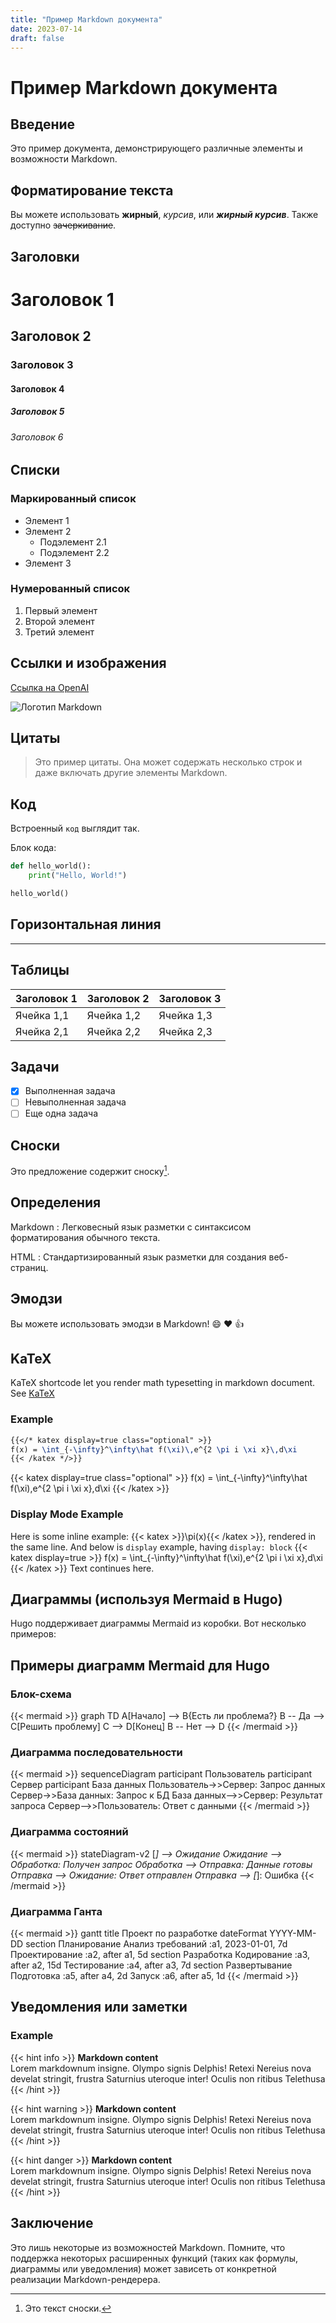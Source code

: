 ```yaml
---
title: "Пример Markdown документа"
date: 2023-07-14
draft: false
---
```


# Пример Markdown документа

## Введение

Это пример документа, демонстрирующего различные элементы и возможности Markdown.

## Форматирование текста

Вы можете использовать **жирный**, *курсив*, или ***жирный курсив***. Также доступно ~~зачеркивание~~.

## Заголовки

# Заголовок 1
## Заголовок 2
### Заголовок 3
#### Заголовок 4
##### Заголовок 5
###### Заголовок 6

## Списки

### Маркированный список
- Элемент 1
- Элемент 2
  - Подэлемент 2.1
  - Подэлемент 2.2
- Элемент 3

### Нумерованный список
1. Первый элемент
2. Второй элемент
3. Третий элемент

## Ссылки и изображения

[Ссылка на OpenAI](https://www.openai.com)

![Логотип Markdown](https://markdown-here.com/img/icon256.png)

## Цитаты

> Это пример цитаты. Она может содержать несколько строк и даже включать другие элементы Markdown.

## Код

Встроенный `код` выглядит так.

Блок кода:

```python
def hello_world():
    print("Hello, World!")

hello_world()
```

## Горизонтальная линия

---

## Таблицы

| Заголовок 1 | Заголовок 2 | Заголовок 3 |
|-------------|-------------|-------------|
| Ячейка 1,1  | Ячейка 1,2  | Ячейка 1,3  |
| Ячейка 2,1  | Ячейка 2,2  | Ячейка 2,3  |

## Задачи

- [x] Выполненная задача
- [ ] Невыполненная задача
- [ ] Еще одна задача

## Сноски

Это предложение содержит сноску[^1].

[^1]: Это текст сноски.

## Определения

Markdown
: Легковесный язык разметки с синтаксисом форматирования обычного текста.

HTML
: Стандартизированный язык разметки для создания веб-страниц.

## Эмодзи

Вы можете использовать эмодзи в Markdown! :smile: :heart: :thumbsup:

## KaTeX

KaTeX shortcode let you render math typesetting in markdown document. See [KaTeX](https://katex.org/)

### Example

<div class="book-columns flex flex-wrap">
  <div class="flex-even markdown-inner">

```latex
{{</* katex display=true class="optional" >}}
f(x) = \int_{-\infty}^\infty\hat f(\xi)\,e^{2 \pi i \xi x}\,d\xi
{{< /katex */>}}
```

  </div>
  <div class="flex-even markdown-inner">

{{< katex display=true class="optional" >}}
f(x) = \int_{-\infty}^\infty\hat f(\xi)\,e^{2 \pi i \xi x}\,d\xi
{{< /katex >}}

  </div>
</div>

### Display Mode Example

Here is some inline example: {{< katex >}}\pi(x){{< /katex >}}, rendered in the same line. And below is `display` example, having `display: block`
{{< katex display=true >}}
f(x) = \int_{-\infty}^\infty\hat f(\xi)\,e^{2 \pi i \xi x}\,d\xi
{{< /katex >}}
Text continues here.

## Диаграммы (используя Mermaid в Hugo)

Hugo поддерживает диаграммы Mermaid из коробки. Вот несколько примеров:

## Примеры диаграмм Mermaid для Hugo

### Блок-схема

{{< mermaid >}}
graph TD
    A[Начало] --> B{Есть ли проблема?}
    B -- Да --> C[Решить проблему]
    C --> D[Конец]
    B -- Нет --> D
{{< /mermaid >}}

### Диаграмма последовательности

{{< mermaid >}}
sequenceDiagram
    participant Пользователь
    participant Сервер
    participant База данных
    Пользователь->>Сервер: Запрос данных
    Сервер->>База данных: Запрос к БД
    База данных-->>Сервер: Результат запроса
    Сервер-->>Пользователь: Ответ с данными
{{< /mermaid >}}

### Диаграмма состояний

{{< mermaid >}}
stateDiagram-v2
    [*] --> Ожидание
    Ожидание --> Обработка: Получен запрос
    Обработка --> Отправка: Данные готовы
    Отправка --> Ожидание: Ответ отправлен
    Отправка --> [*]: Ошибка
{{< /mermaid >}}

### Диаграмма Ганта

{{< mermaid >}}
gantt
    title Проект по разработке
    dateFormat  YYYY-MM-DD
    section Планирование
    Анализ требований      :a1, 2023-01-01, 7d
    Проектирование         :a2, after a1, 5d
    section Разработка
    Кодирование            :a3, after a2, 15d
    Тестирование           :a4, after a3, 7d
    section Развертывание
    Подготовка             :a5, after a4, 2d
    Запуск                 :a6, after a5, 1d
{{< /mermaid >}}

## Уведомления или заметки

### Example

{{< hint info >}}
**Markdown content**  
Lorem markdownum insigne. Olympo signis Delphis! Retexi Nereius nova develat
stringit, frustra Saturnius uteroque inter! Oculis non ritibus Telethusa
{{< /hint >}}

{{< hint warning >}}
**Markdown content**  
Lorem markdownum insigne. Olympo signis Delphis! Retexi Nereius nova develat
stringit, frustra Saturnius uteroque inter! Oculis non ritibus Telethusa
{{< /hint >}}

{{< hint danger >}}
**Markdown content**  
Lorem markdownum insigne. Olympo signis Delphis! Retexi Nereius nova develat
stringit, frustra Saturnius uteroque inter! Oculis non ritibus Telethusa
{{< /hint >}}

## Заключение

Это лишь некоторые из возможностей Markdown. Помните, что поддержка некоторых расширенных функций (таких как формулы, диаграммы или уведомления) может зависеть от конкретной реализации Markdown-рендерера.